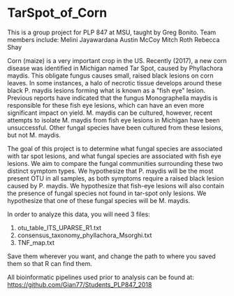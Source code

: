 # TarSpot_of_Corn
This is a group project for PLP 847 at MSU, taught by Greg Bonito.
Team members include:
Melini Jayawardana
Austin McCoy
Mitch Roth
Rebecca Shay

Corn (maize) is a very important crop in the US. Recently (2017), a new corn disease was identified in Michigan named Tar Spot, caused by Phyllachora maydis. This obligate fungus causes small, raised black lesions on corn leaves. In some instances, a halo of necrotic tissue develops around these black P. maydis lesions forming what is known as a "fish eye" lesion. Previous reports have indicated that the fungus Monographella maydis is responsible for these fish eye lesions, which can have an even more significant impact on yield. M. maydis can be cultured, however, recent attempts to isolate M. maydis from fish eye lesions in Michigan have been unsuccessful. Other fungal species have been cultured from these lesions, but not M. maydis.

The goal of this project is to determine what fungal species are associated with tar spot lesions, and what fungal species are associated with fish eye lesions. We aim to compare the fungal communities surrounding these two distinct symptom types. We hypothesize that P. maydis will be the most present OTU in all samples, as both symptoms require a raised black lesion caused by P. maydis. We hypothesize that fish-eye lesions will also contain the presence of fungal species not found in tar-spot only lesions. We hypothesize that one of these fungal species will be M. maydis.

In order to analyze this data, you will need 3 files:
1) otu_table_ITS_UPARSE_R1.txt
2) consensus_taxonomy_phyllachora_Msorghi.txt
3) TNF_map.txt

Save them wherever you want, and change the path to where you saved them so that R can find them.

All bioinformatic pipelines used prior to analysis can be found at: https://github.com/Gian77/Students_PLP847_2018
